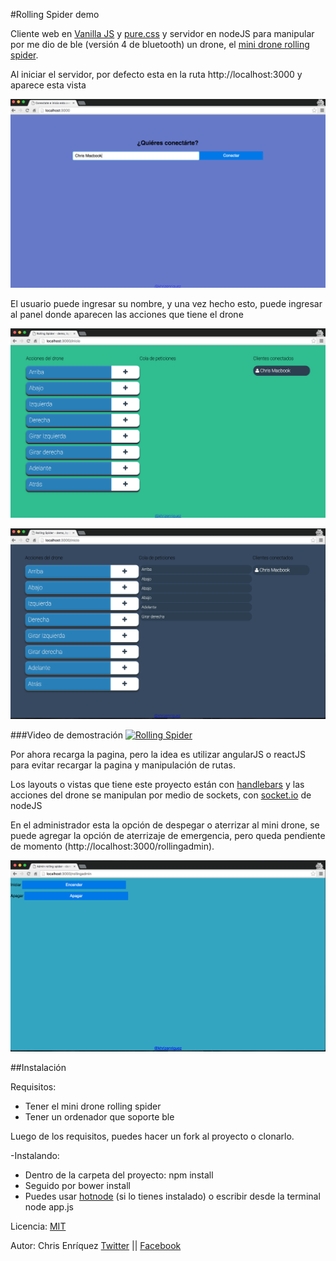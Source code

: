 #Rolling Spider demo

Cliente web en [Vanilla JS](http://vanilla-js.com/) y [pure.css](http://purecss.io/) y servidor en nodeJS para manipular por me dio de ble (versión 4 de bluetooth) un drone, el [mini drone rolling spider](http://www.parrot.com/es/productos/rolling-spider/).

Al iniciar el servidor, por defecto esta en la ruta http://localhost:3000 y aparece esta vista

![Ingresando las credenciales](https://raw.githubusercontent.com/khrizenriquez/rolling-spider/master/public/images/demo/start.png)

El usuario puede ingresar su nombre, y una vez hecho esto, puede ingresar al panel donde aparecen las acciones que tiene el drone

![Proyecto metodología de la invesitación](https://raw.githubusercontent.com/khrizenriquez/rolling-spider/master/public/images/demo/panel1.png)

![Proyecto metodología de la invesitación](https://raw.githubusercontent.com/khrizenriquez/rolling-spider/master/public/images/demo/panel2.png)

###Video de demostración
[![Rolling Spider](http://img.youtube.com/vi/m5VyXS8ASus/0.jpg)](https://youtu.be/m5VyXS8ASus)

Por ahora recarga la pagina, pero la idea es utilizar angularJS o reactJS para evitar recargar la pagina y manipulación de rutas.

Los layouts o vistas que tiene este proyecto están con [handlebars](http://handlebarsjs.com/) y las acciones del drone se manipulan por medio de sockets, con [socket.io](http://socket.io/) de nodeJS

En el administrador esta la opción de despegar o aterrizar al mini drone, se puede agregar la opción de aterrizaje de emergencia, pero queda pendiente de momento (http://localhost:3000/rollingadmin).

![Proyecto metodología de la invesitación](https://raw.githubusercontent.com/khrizenriquez/rolling-spider/master/public/images/demo/admin.png)

##Instalación

Requisitos: 

* Tener el mini drone rolling spider
* Tener un ordenador que soporte ble

Luego de los requisitos, puedes hacer un fork al proyecto o clonarlo.

-Instalando: 

* Dentro de la carpeta del proyecto: npm install
* Seguido por bower install
* Puedes usar [hotnode](https://github.com/saschagehlich/hotnode) (si lo tienes instalado) o escribir desde la terminal node app.js

Licencia: [MIT](https://opensource.org/licenses/MIT)

Autor: Chris Enríquez
[Twitter](https://twitter.com/khrizEnriquez) ||
[Facebook](https://facebook.com/khrizenriquez)
